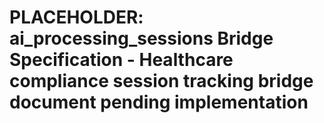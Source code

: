 # PLACEHOLDER: ai_processing_sessions Bridge Specification - Healthcare compliance session tracking bridge document pending implementation